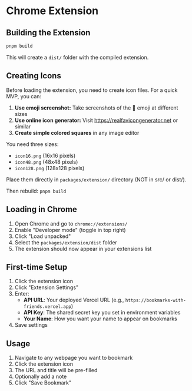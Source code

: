 # Chrome Extension

## Building the Extension

```bash
pnpm build
```

This will create a `dist/` folder with the compiled extension.

## Creating Icons

Before loading the extension, you need to create icon files. For a quick MVP, you can:

1. **Use emoji screenshot:** Take screenshots of the 🔖 emoji at different sizes
2. **Use online icon generator:** Visit https://realfavicongenerator.net or similar
3. **Create simple colored squares** in any image editor

You need three sizes:
- `icon16.png` (16x16 pixels)
- `icon48.png` (48x48 pixels)
- `icon128.png` (128x128 pixels)

Place them directly in `packages/extension/` directory (NOT in src/ or dist/).

Then rebuild: `pnpm build`

## Loading in Chrome

1. Open Chrome and go to `chrome://extensions/`
2. Enable "Developer mode" (toggle in top right)
3. Click "Load unpacked"
4. Select the `packages/extension/dist` folder
5. The extension should now appear in your extensions list

## First-time Setup

1. Click the extension icon
2. Click "Extension Settings"
3. Enter:
   - **API URL**: Your deployed Vercel URL (e.g., `https://bookmarks-with-friends.vercel.app`)
   - **API Key**: The shared secret key you set in environment variables
   - **Your Name**: How you want your name to appear on bookmarks
4. Save settings

## Usage

1. Navigate to any webpage you want to bookmark
2. Click the extension icon
3. The URL and title will be pre-filled
4. Optionally add a note
5. Click "Save Bookmark"
